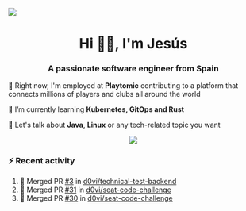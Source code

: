[![](https://img.shields.io/badge/Jesús_Iglesias-0077B5?style=flat&logo=linkedin&logoColor=white)][linkedin]

<h1 align="center">Hi 👋🏻️, I'm Jesús</h1>
<h3 align="center">A passionate software engineer from Spain</h3>

🔭 Right now, I'm employed at **Playtomic** contributing to a platform that connects millions of players and clubs all around the world

🌱 I’m currently learning **Kubernetes, GitOps and Rust**

💬 Let's talk about **Java**, **Linux** or any tech-related topic you want

<p align="center">
  <a href="https://skillicons.dev">
    <img src="https://skillicons.dev/icons?i=java,kotlin,spring,postgres,git,kubernetes,docker,kafka,aws,elasticsearch,linux" />
  </a>
</p>

### ⚡ Recent activity

<!--RECENT_ACTIVITY:start-->
1. 🎉 Merged PR [#3](https://github.com/d0vi/technical-test-backend/pull/3) in [d0vi/technical-test-backend](https://github.com/d0vi/technical-test-backend)<br>
2. 🎉 Merged PR [#31](https://github.com/d0vi/seat-code-challenge/pull/31) in [d0vi/seat-code-challenge](https://github.com/d0vi/seat-code-challenge)<br>
3. 🎉 Merged PR [#30](https://github.com/d0vi/seat-code-challenge/pull/30) in [d0vi/seat-code-challenge](https://github.com/d0vi/seat-code-challenge)<br>
<!--RECENT_ACTIVITY:end-->

[linkedin]: https://linkedin.com/in/jesusiglesiasiglesias
[gitlab]: https://gitlab.com/d0vi
